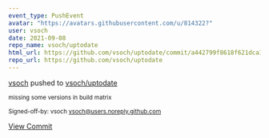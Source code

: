 ```yaml
---
event_type: PushEvent
avatar: "https://avatars.githubusercontent.com/u/814322?"
user: vsoch
date: 2021-09-08
repo_name: vsoch/uptodate
html_url: https://github.com/vsoch/uptodate/commit/a442799f8618f621dca14190f4cd8517a6958acb
repo_url: https://github.com/vsoch/uptodate
---
```


<a href='https://github.com/vsoch' target='_blank'>vsoch</a> pushed to <a href='https://github.com/vsoch/uptodate' target='_blank'>vsoch/uptodate</a>

<small>missing some versions in build matrix

Signed-off-by: vsoch <vsoch@users.noreply.github.com></small>

<a href='https://github.com/vsoch/uptodate/commit/a442799f8618f621dca14190f4cd8517a6958acb' target='_blank'>View Commit</a>